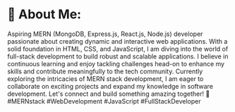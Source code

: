 # 💫 About Me:
Aspiring MERN (MongoDB, Express.js, React.js, Node.js) developer passionate about creating dynamic and interactive web applications. With a solid foundation in HTML, CSS, and JavaScript, I am diving into the world of full-stack development to build robust and scalable applications. I believe in continuous learning and enjoy tackling challenges head-on to enhance my skills and contribute meaningfully to the tech community. Currently exploring the intricacies of MERN stack development, I am eager to collaborate on exciting projects and expand my knowledge in software development. Let's connect and build something amazing together! 🚀 #MERNstack #WebDevelopment #JavaScript #FullStackDeveloper
